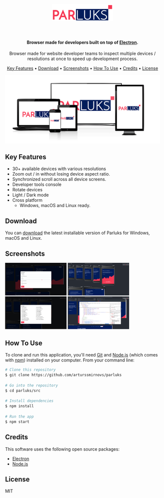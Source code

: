 
<h1 align="center">
  <a href="https://github.com/arturssmirnovs/parluks"><img src="https://raw.githubusercontent.com/arturssmirnovs/parluks/main/src/images/logo.png" alt="PARLUKS" width="200"></a>
  <br/>
  <br/>
</h1>

<h4 align="center">Browser made for developers built on top of <a href="http://electron.atom.io" target="_blank">Electron</a>.</h4>

<p align="center">Browser made for website developer teams to inspect multiple devices / resolutions at once to speed up development process.</p>

<p align="center">
  <a href="#key-features">Key Features</a> •
  <a href="#download">Download</a> •
  <a href="#screenshots">Screenshots</a> •
  <a href="#how-to-use">How To Use</a> •
  <a href="#credits">Credits</a> •
  <a href="#license">License</a>
</p>

![screenshot](https://raw.githubusercontent.com/arturssmirnovs/parluks/main/assets/6.png)

## Key Features

* 30+ available devices with various resolutions
* Zoom out / in without losing device aspect ratio.
* Synchronized scroll across all device screens.
* Developer tools console
* Rotate devices
* Light / Dark mode
* Cross platform
  - Windows, macOS and Linux ready.

## Download

You can [download](https://github.com/arturssmirnovs/parluks/releases/tag/1.0) the latest installable version of Parluks for Windows, macOS and Linux.

## Screenshots

<div align="left">
    <img src="https://raw.githubusercontent.com/arturssmirnovs/parluks/main/assets/1.png" width="200px">
    <img src="https://raw.githubusercontent.com/arturssmirnovs/parluks/main/assets/4.png" width="200px">
    <img src="https://raw.githubusercontent.com/arturssmirnovs/parluks/main/assets/3.png" width="200px">
    <img src="https://raw.githubusercontent.com/arturssmirnovs/parluks/main/assets/5.png" width="200px">
</div>


## How To Use

To clone and run this application, you'll need [Git](https://git-scm.com) and [Node.js](https://nodejs.org/en/download/) (which comes with [npm](http://npmjs.com)) installed on your computer. From your command line:

```bash
# Clone this repository
$ git clone https://github.com/arturssmirnovs/parluks

# Go into the repository
$ cd parluks/src

# Install dependencies
$ npm install

# Run the app
$ npm start
```

## Credits

This software uses the following open source packages:

- [Electron](http://electron.atom.io/)
- [Node.js](https://nodejs.org/)

## License

MIT
